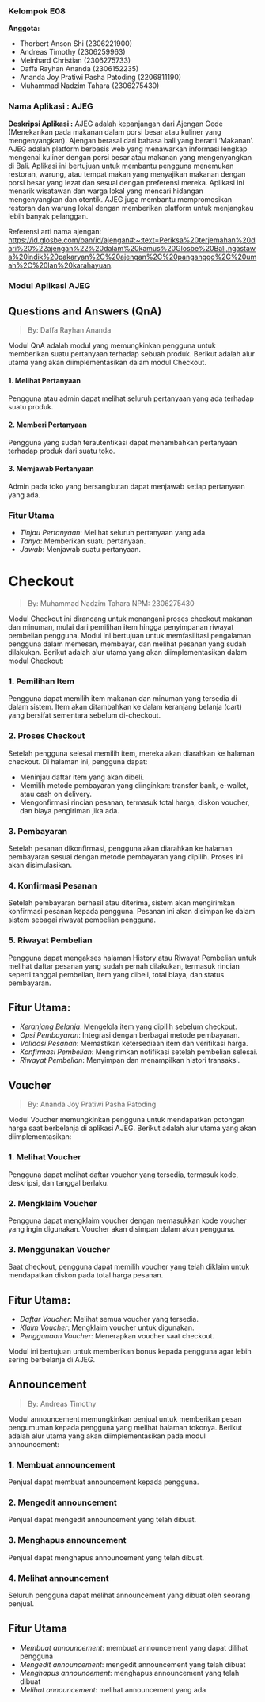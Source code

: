 ### Kelompok E08

**Anggota:**

- Thorbert Anson Shi (2306221900)
- Andreas Timothy (2306259963)
- Meinhard Christian (2306275733)
- Daffa Rayhan Ananda (2306152235)
- Ananda Joy Pratiwi Pasha Patoding (2206811190)
- Muhammad Nadzim Tahara (2306275430)

### Nama Aplikasi : AJEG

**Deskripsi Aplikasi :**
AJEG adalah kepanjangan dari Ajengan Gede (Menekankan pada makanan dalam porsi besar atau kuliner yang mengenyangkan). Ajengan berasal dari bahasa bali yang berarti ‘Makanan’. AJEG adalah platform berbasis web yang menawarkan informasi lengkap mengenai kuliner dengan porsi besar atau makanan yang mengenyangkan di Bali. Aplikasi ini bertujuan untuk membantu pengguna menemukan restoran, warung, atau tempat makan yang menyajikan makanan dengan porsi besar yang lezat dan sesuai dengan preferensi mereka. Aplikasi ini menarik wisatawan dan warga lokal yang mencari hidangan mengenyangkan dan otentik. AJEG juga membantu mempromosikan restoran dan warung lokal dengan memberikan platform untuk menjangkau lebih banyak pelanggan.

Referensi arti nama ajengan: https://id.glosbe.com/ban/id/ajengan#:~:text=Periksa%20terjemahan%20dari%20%22ajengan%22%20dalam%20kamus%20Glosbe%20Bali,ngastawa%20indik%20pakaryan%2C%20ajengan%2C%20panganggo%2C%20umah%2C%20lan%20karahayuan.

### Modul Aplikasi AJEG

## Questions and Answers (QnA)

> By: Daffa Rayhan Ananda

Modul QnA adalah modul yang memungkinkan pengguna untuk memberikan suatu pertanyaan terhadap sebuah produk. Berikut adalah alur utama yang akan diimplementasikan dalam modul Checkout.

#### 1. Melihat Pertanyaan

Pengguna atau admin dapat melihat seluruh pertanyaan yang ada terhadap suatu produk.

#### 2. Memberi Pertanyaan

Pengguna yang sudah terautentikasi dapat menambahkan pertanyaan terhadap produk dari suatu toko.

#### 3. Memjawab Pertanyaan

Admin pada toko yang bersangkutan dapat menjawab setiap pertanyaan yang ada.

### Fitur Utama

- _Tinjau Pertanyaan_: Melihat seluruh pertanyaan yang ada.
- _Tanya_: Memberikan suatu pertanyaan.
- _Jawab_: Menjawab suatu pertanyaan.

# Checkout

> By: Muhammad Nadzim Tahara
> NPM: 2306275430

Modul Checkout ini dirancang untuk menangani proses checkout makanan dan minuman, mulai dari pemilihan item hingga penyimpanan riwayat pembelian pengguna. Modul ini bertujuan untuk memfasilitasi pengalaman pengguna dalam memesan, membayar, dan melihat pesanan yang sudah dilakukan. Berikut adalah alur utama yang akan diimplementasikan dalam modul Checkout:

### 1. Pemilihan Item

Pengguna dapat memilih item makanan dan minuman yang tersedia di dalam sistem. Item akan ditambahkan ke dalam keranjang belanja (cart) yang bersifat sementara sebelum di-checkout.

### 2. Proses Checkout

Setelah pengguna selesai memilih item, mereka akan diarahkan ke halaman checkout. Di halaman ini, pengguna dapat:

- Meninjau daftar item yang akan dibeli.
- Memilih metode pembayaran yang diinginkan: transfer bank, e-wallet, atau cash on delivery.
- Mengonfirmasi rincian pesanan, termasuk total harga, diskon voucher, dan biaya pengiriman jika ada.

### 3. Pembayaran

Setelah pesanan dikonfirmasi, pengguna akan diarahkan ke halaman pembayaran sesuai dengan metode pembayaran yang dipilih. Proses ini akan disimulasikan.

### 4. Konfirmasi Pesanan

Setelah pembayaran berhasil atau diterima, sistem akan mengirimkan konfirmasi pesanan kepada pengguna. Pesanan ini akan disimpan ke dalam sistem sebagai riwayat pembelian pengguna.

### 5. Riwayat Pembelian

Pengguna dapat mengakses halaman History atau Riwayat Pembelian untuk melihat daftar pesanan yang sudah pernah dilakukan, termasuk rincian seperti tanggal pembelian, item yang dibeli, total biaya, dan status pembayaran.

## Fitur Utama:

- _Keranjang Belanja_: Mengelola item yang dipilih sebelum checkout.
- _Opsi Pembayaran_: Integrasi dengan berbagai metode pembayaran.
- _Validasi Pesanan_: Memastikan ketersediaan item dan verifikasi harga.
- _Konfirmasi Pembelian_: Mengirimkan notifikasi setelah pembelian selesai.
- _Riwayat Pembelian_: Menyimpan dan menampilkan histori transaksi.

## Voucher

> By: Ananda Joy Pratiwi Pasha Patoding

Modul Voucher memungkinkan pengguna untuk mendapatkan potongan harga saat berbelanja di aplikasi AJEG. Berikut adalah alur utama yang akan diimplementasikan:

### 1. Melihat Voucher

Pengguna dapat melihat daftar voucher yang tersedia, termasuk kode, deskripsi, dan tanggal berlaku.

### 2. Mengklaim Voucher

Pengguna dapat mengklaim voucher dengan memasukkan kode voucher yang ingin digunakan. Voucher akan disimpan dalam akun pengguna.

### 3. Menggunakan Voucher

Saat checkout, pengguna dapat memilih voucher yang telah diklaim untuk mendapatkan diskon pada total harga pesanan.

## Fitur Utama:

- _Daftar Voucher_: Melihat semua voucher yang tersedia.
- _Klaim Voucher_: Mengklaim voucher untuk digunakan.
- _Penggunaan Voucher_: Menerapkan voucher saat checkout.

Modul ini bertujuan untuk memberikan bonus kepada pengguna agar lebih sering berbelanja di AJEG.

## Announcement

> By: Andreas Timothy

Modul announcement memungkinkan penjual untuk memberikan pesan pengumuman kepada pengguna yang melihat halaman tokonya. Berikut adalah alur utama yang akan diimplementasikan pada modul announcement:

### 1. Membuat announcement

Penjual dapat membuat announcement kepada pengguna.

### 2. Mengedit announcement

Penjual dapat mengedit announcement yang telah dibuat.

### 3. Menghapus announcement

Penjual dapat menghapus announcement yang telah dibuat.

### 4. Melihat announcement

Seluruh pengguna dapat melihat announcement yang dibuat oleh seorang penjual.

## Fitur Utama

- _Membuat announcement_: membuat announcement yang dapat dilihat pengguna
- _Mengedit announcement_: mengedit announcement yang telah dibuat
- _Menghapus announcement_: menghapus announcement yang telah dibuat
- _Melihat announcement_: melihat announcement yang ada
